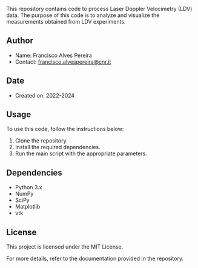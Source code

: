 This repository contains code to process Laser Doppler Velocimetry (LDV) data. The purpose of this code is to analyze and visualize the measurements obtained from LDV experiments.

## Author
- Name: Francisco Alves Pereira
- Contact: francisco.alvespereira@cnr.it

## Date
- Created on: 2022-2024

## Usage
To use this code, follow the instructions below:
1. Clone the repository.
2. Install the required dependencies.
3. Run the main script with the appropriate parameters.

## Dependencies
- Python 3.x
- NumPy
- SciPy
- Matplotlib
- vtk

## License
This project is licensed under the MIT License.

For more details, refer to the documentation provided in the repository.
